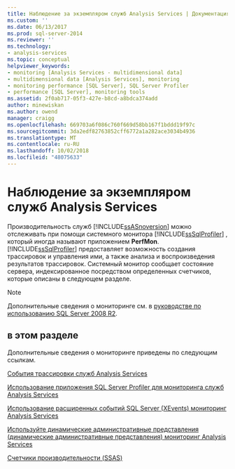 ```yaml
---
title: Наблюдение за экземпляром служб Analysis Services | Документация Майкрософт
ms.custom: ''
ms.date: 06/13/2017
ms.prod: sql-server-2014
ms.reviewer: ''
ms.technology:
- analysis-services
ms.topic: conceptual
helpviewer_keywords:
- monitoring [Analysis Services - multidimensional data]
- multidimensional data [Analysis Services], monitoring
- monitoring performance [SQL Server], SQL Server Profiler
- performance [SQL Server], monitoring tools
ms.assetid: 2f0ab717-05f3-427e-b8cd-a8bdca374add
author: minewiskan
ms.author: owend
manager: craigg
ms.openlocfilehash: 669703a6f086c760f669d58bb167f1bddd19f97c
ms.sourcegitcommit: 3da2edf82763852cff6772a1a282ace3034b4936
ms.translationtype: MT
ms.contentlocale: ru-RU
ms.lasthandoff: 10/02/2018
ms.locfileid: "48075633"
---
```

# <a name="monitor-an-analysis-services-instance"></a>Наблюдение за экземпляром служб Analysis Services
  Производительность служб [!INCLUDE[ssASnoversion](../../includes/ssasnoversion-md.md)] можно отслеживать при помощи системного монитора [!INCLUDE[ssSqlProfiler](../../includes/sssqlprofiler-md.md)] , который иногда называют приложением **PerfMon**. [!INCLUDE[ssSqlProfiler](../../includes/sssqlprofiler-md.md)] предоставляет возможность создания трассировок и управления ими, а также анализа и воспроизведения результатов трассировок. Системный монитор сообщает состояние сервера, индексированное посредством определенных счетчиков, которые описаны в следующем разделе.  
  
> [!NOTE]  
>  Дополнительные сведения о мониторинге см. в [руководстве по использованию SQL Server 2008 R2](http://go.microsoft.com/fwlink/?LinkID=225539).  
  
## <a name="in-this-section"></a>в этом разделе  
 Дополнительные сведения о мониторинге приведены по следующим ссылкам.  
  
 [События трассировки служб Analysis Services](../trace-events/analysis-services-trace-events.md)  
  
 [Использование приложения SQL Server Profiler для мониторинга служб Analysis Services](use-sql-server-profiler-to-monitor-analysis-services.md)  
  
 [Использование расширенных событий SQL Server &#40;XEvents&#41; мониторинг Analysis Services](../instances/monitor-analysis-services-with-sql-server-extended-events.md)  
  
 [Используйте динамические административные представления &#40;динамические административные представления&#41; мониторинг Analysis Services](use-dynamic-management-views-dmvs-to-monitor-analysis-services.md)  
  
 [Счетчики производительности &#40;SSAS&#41;](performance-counters-ssas.md)  
  
  
